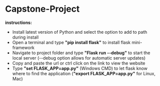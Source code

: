 # Capstone-Project

**instructions:**
 - Install latest version of Python and select the option to add to path during install
 - Open a terminal and type **"pip install flask"** to install flask mini-framework
 - Navigate to project folder and type **"Flask run --debug"** to start the local server (--debug option allows for automatic server updates)
 - Copy and paste the url or ctrl click on the link to view the website
 - Type **"set FLASK_APP=app.py"** (Windows CMD) to let flask know where to find the application (**"export FLASK_APP=app.py"** for Linux, Mac)

